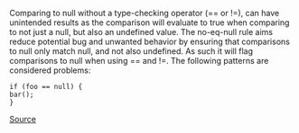 Comparing to null without a type-checking operator (== or !=), can have unintended results as the comparison will evaluate to true when comparing to not just a null, but also an undefined value.
The no-eq-null rule aims reduce potential bug and unwanted behavior by ensuring that comparisons to null only match null, and not also undefined. As such it will flag comparisons to null when using == and !=.
The following patterns are considered problems:

```
if (foo == null) {
bar();
}

```

[Source](http://eslint.org/docs/rules/no-eq-null)
